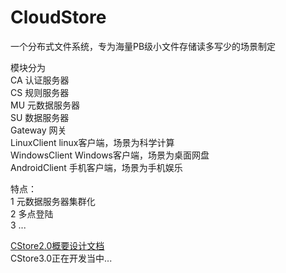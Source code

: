 CloudStore
==========

一个分布式文件系统，专为海量PB级小文件存储读多写少的场景制定


模块分为<br/>
CA 认证服务器<br/>
CS 规则服务器<br/>
MU 元数据服务器<br/>
SU 数据服务器<br/>
Gateway 网关<br/>
LinuxClient linux客户端，场景为科学计算<br/>
WindowsClient Windows客户端，场景为桌面网盘<br/>
AndroidClient 手机客户端，场景为手机娱乐<br/>


特点：<br/>
1 元数据服务器集群化<br/>
2 多点登陆<br/>
3 
...


<a href = 'http://xtlx2000.github.io/doc/cstore/cstore2/CStore2.0%E6%A6%82%E8%A6%81%E8%AE%BE%E8%AE%A1.htm'>CStore2.0概要设计文档</a><br/>
CStore3.0正在开发当中...<br/>
